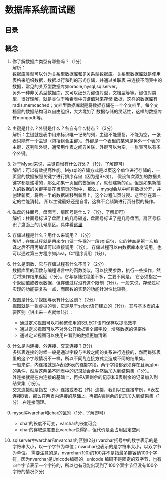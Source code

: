 # 数据库系统面试题

## 目录

## 概念

1. 你了解数据库类型有哪些吗？（1分）  
    解析：  
    数据库类型可以分为关系型数据库和非关系型数据库。关系型数据库就是使用表格来组织数据，数据以行和列的形式存储，并通过关联表
    来连接不同表中的数据，常见的关系型数据库如oracle,mysql,sqlserver。  
    另外一种非关系型数据库，又可以细分为键值对型，文档型等等。键值对类型，很好理解，就是类似于哈希表中的键值对来存储
    数据，这样的数据库有radis,memcached；文档型数据库就是将数据存储在一个个文档里，每个文档里的数据结构可以自由组织，大大增加了
    数据存储的灵活性，这样的数据库有mongodb等。

2. 主键是什么？外键是什么？各自有什么特点？（3分）  
    解析：主键就是表中用来标识唯一记录的列，主键不能重复，不能为空，一张表只能有一个主键（包括组合主键）。
    外键是一个表里的某列是另外一个表的主键，这列叫外键，通常用作表之间的关联，外键可以为空，一张表可以有多个外键。  

3. 对于Mysql来说，主键自增有什么好处？（1分，了解即可）  
   解析：可以有效提高性能。Mysql的存储方式是以页这个单位进行存储的，一页里的数据按照关键字进行排序存储（因为是B+树），
    假设每次添加的数据关键字都是递增的，那么如果一页里的数据满了，就创建新的页。但是如果新插入的数据的关键字排在当前页的当中，
    那么，mysql会从中间将数据分开，并创建新页，将后一半的数据转移到新页上，这个过程叫页分裂。这里存在着一定的性能消耗。
    所以主键最好还是自增，这样不会频繁进行页分裂的操作。

1. 磁盘的柱面号，盘面号，扇区号是什么？（1分，了解即可）  
   解析：柱面号标识了盘面上的几号磁道，盘面号标识了是几号盘面，扇区号标识了盘面上的几号扇区。具体看[这里](https://zhuanlan.zhihu.com/p/373313740)

2. 存储过程是什么？用什么来调用？（2分）  
   解析：存储过程就是用来专门做一件事的一段sql语句，它的特点是第一次编译之后不用再编译可以直接调用（1分）。
   存储过程可以由数据库本身调用，也可以通过第三方程序如java，C#程序调用（1分）。

3. 什么是函数，它与存储过程有什么不同？（2分）  
   数据库里的函数与编程语言中的函数类似，可以接受参数，执行一些操作，然后将操作结果返回（1分）。它与存储过程差不多，主要不同是，
   它必须指定一个返回值或者表数据，但存储过程没有这个限制（1分）。一般来说，存储过程实现的功能要复杂一点，而函数的实现的功能针对性比较强。

4. 视图是什么？视图与表有什么区别？（2分）  
   视图就是一张虚拟的表，它是基于select语句建立的（1分）。其与基本表的主要区别（讲出来一点就给1分）：  
   - 通过定义视图可以将频繁使用的SELECT语句保存以提高效率
   - 通过定义视图可以不对外公开数据表全部字段，增强数据的保密性
   - 通过定义视图可以使用户看到的数据更加清晰 

5. 什么是内连接、外连接、交叉连接？(3分)   
   多张表连接的时候一般是通过字段与字段之间的关系进行连接的，然而每张表里的这个字段情况不一样，所以不同的连接方式会造成不同的结果集。  
   一般来讲，内连接就是A表跟B表的连接字段，两个字段都必须存在且满足on的条件，然后这两条不同表中的记录就会合并然后加入到结果集（1分）。  
   外连接就是在内连接的基础上，再把A表剩余的记录和B表剩余的记录加入到结果集（1分）。  
   交叉连接就是指左（外）连接或者右（外）连接，我们以左连接举例，A表左连接B表，那么在两表内连接的基础上，再把A表剩余的记录加入到结果集（1分）
   右连接同理。  
 
6. mysql中varchar和char的区别（1分，了解即可）
   - char的长度不可变，varchar的长度可变
   - char的存取速度要比varchar快得多，但代价是会占用固定空间

7. sqlserver中varchar和nvarchar的区别(2分)
   varchar括号中的数字表示的是字符串大小，以一个字节为单位；nvarchar也表示的是字符串大小，以双字节为单位。
   需要注意的是，nvarchar(100)的100并不是指最多能容纳100个字符，因为nvarchar是Unicode编码的，unicode
   编码不是固定的双字节，也有四个字节表示一个字符的，所以也有可能出现到了100个双字节但没有100个字符的情况(2分)

